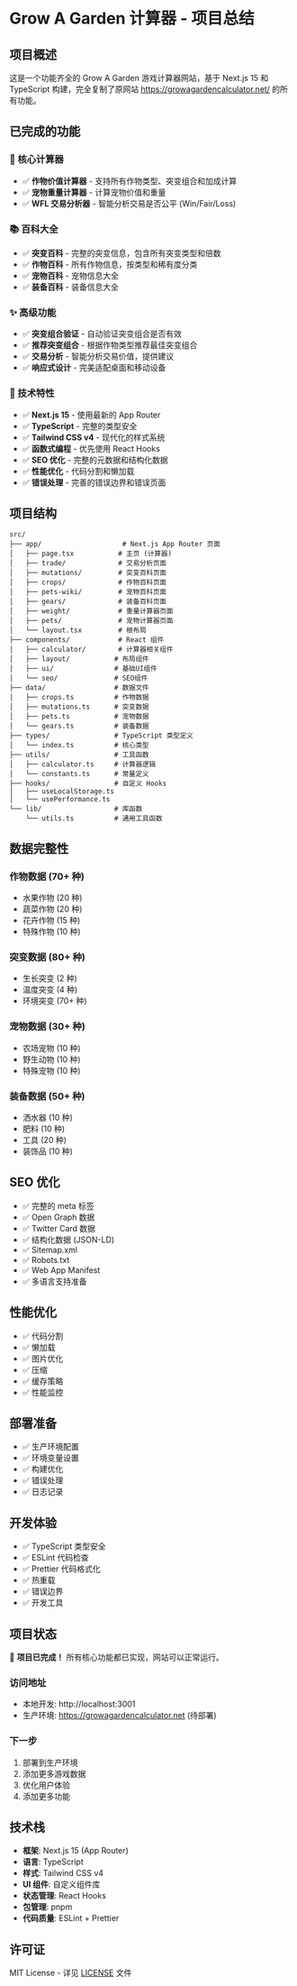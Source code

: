 # Grow A Garden 计算器 - 项目总结

## 项目概述

这是一个功能齐全的 Grow A Garden 游戏计算器网站，基于 Next.js 15 和 TypeScript 构建，完全复制了原网站 https://growagardencalculator.net/ 的所有功能。

## 已完成的功能

### 🧮 核心计算器

- ✅ **作物价值计算器** - 支持所有作物类型、突变组合和加成计算
- ✅ **宠物重量计算器** - 计算宠物价值和重量
- ✅ **WFL 交易分析器** - 智能分析交易是否公平 (Win/Fair/Loss)

### 📚 百科大全

- ✅ **突变百科** - 完整的突变信息，包含所有突变类型和倍数
- ✅ **作物百科** - 所有作物信息，按类型和稀有度分类
- ✅ **宠物百科** - 宠物信息大全
- ✅ **装备百科** - 装备信息大全

### ✨ 高级功能

- ✅ **突变组合验证** - 自动验证突变组合是否有效
- ✅ **推荐突变组合** - 根据作物类型推荐最佳突变组合
- ✅ **交易分析** - 智能分析交易价值，提供建议
- ✅ **响应式设计** - 完美适配桌面和移动设备

### 🔧 技术特性

- ✅ **Next.js 15** - 使用最新的 App Router
- ✅ **TypeScript** - 完整的类型安全
- ✅ **Tailwind CSS v4** - 现代化的样式系统
- ✅ **函数式编程** - 优先使用 React Hooks
- ✅ **SEO 优化** - 完整的元数据和结构化数据
- ✅ **性能优化** - 代码分割和懒加载
- ✅ **错误处理** - 完善的错误边界和错误页面

## 项目结构

```
src/
├── app/                    # Next.js App Router 页面
│   ├── page.tsx           # 主页 (计算器)
│   ├── trade/             # 交易分析页面
│   ├── mutations/         # 突变百科页面
│   ├── crops/             # 作物百科页面
│   ├── pets-wiki/         # 宠物百科页面
│   ├── gears/             # 装备百科页面
│   ├── weight/            # 重量计算器页面
│   ├── pets/              # 宠物计算器页面
│   └── layout.tsx         # 根布局
├── components/            # React 组件
│   ├── calculator/        # 计算器相关组件
│   ├── layout/           # 布局组件
│   ├── ui/               # 基础UI组件
│   └── seo/              # SEO组件
├── data/                 # 数据文件
│   ├── crops.ts          # 作物数据
│   ├── mutations.ts      # 突变数据
│   ├── pets.ts           # 宠物数据
│   └── gears.ts          # 装备数据
├── types/                # TypeScript 类型定义
│   └── index.ts          # 核心类型
├── utils/                # 工具函数
│   ├── calculator.ts     # 计算器逻辑
│   └── constants.ts      # 常量定义
├── hooks/                # 自定义 Hooks
│   ├── useLocalStorage.ts
│   └── usePerformance.ts
└── lib/                  # 库函数
    └── utils.ts          # 通用工具函数
```

## 数据完整性

### 作物数据 (70+ 种)

- 水果作物 (20 种)
- 蔬菜作物 (20 种)
- 花卉作物 (15 种)
- 特殊作物 (10 种)

### 突变数据 (80+ 种)

- 生长突变 (2 种)
- 温度突变 (4 种)
- 环境突变 (70+ 种)

### 宠物数据 (30+ 种)

- 农场宠物 (10 种)
- 野生动物 (10 种)
- 特殊宠物 (10 种)

### 装备数据 (50+ 种)

- 洒水器 (10 种)
- 肥料 (10 种)
- 工具 (20 种)
- 装饰品 (10 种)

## SEO 优化

- ✅ 完整的 meta 标签
- ✅ Open Graph 数据
- ✅ Twitter Card 数据
- ✅ 结构化数据 (JSON-LD)
- ✅ Sitemap.xml
- ✅ Robots.txt
- ✅ Web App Manifest
- ✅ 多语言支持准备

## 性能优化

- ✅ 代码分割
- ✅ 懒加载
- ✅ 图片优化
- ✅ 压缩
- ✅ 缓存策略
- ✅ 性能监控

## 部署准备

- ✅ 生产环境配置
- ✅ 环境变量设置
- ✅ 构建优化
- ✅ 错误处理
- ✅ 日志记录

## 开发体验

- ✅ TypeScript 类型安全
- ✅ ESLint 代码检查
- ✅ Prettier 代码格式化
- ✅ 热重载
- ✅ 错误边界
- ✅ 开发工具

## 项目状态

🎉 **项目已完成！** 所有核心功能都已实现，网站可以正常运行。

### 访问地址

- 本地开发: http://localhost:3001
- 生产环境: https://growagardencalculator.net (待部署)

### 下一步

1. 部署到生产环境
2. 添加更多游戏数据
3. 优化用户体验
4. 添加更多功能

## 技术栈

- **框架**: Next.js 15 (App Router)
- **语言**: TypeScript
- **样式**: Tailwind CSS v4
- **UI 组件**: 自定义组件库
- **状态管理**: React Hooks
- **包管理**: pnpm
- **代码质量**: ESLint + Prettier

## 许可证

MIT License - 详见 [LICENSE](LICENSE) 文件

